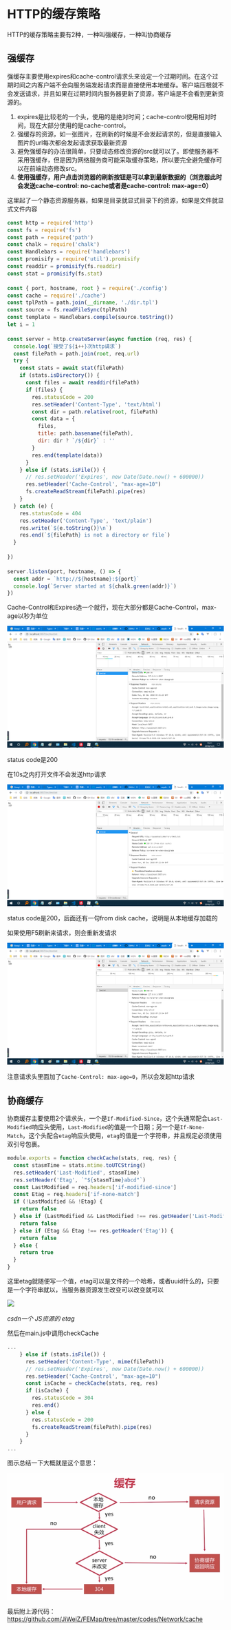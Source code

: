 # HTTP的缓存策略

HTTP的缓存策略主要有2种，一种叫强缓存，一种叫协商缓存

## 强缓存

强缓存主要使用expires和cache-control请求头来设定一个过期时间。在这个过期时间之内客户端不会向服务端发起请求而是直接使用本地缓存。客户端压根就不会发送请求，并且如果在过期时间内服务器更新了资源，客户端是不会看到更新资源的。

1. expires是比较老的一个头，使用的是绝对时间；cache-control使用相对时间，现在大部分使用的是cache-control。
2. 强缓存的资源，如一张图片，在刷新的时候是不会发起请求的，但是直接输入图片的url每次都会发起请求获取最新资源
3. 避免强缓存的办法很简单，只要动态修改资源的src就可以了。即使服务器不采用强缓存，但是因为网络服务商可能采取缓存策略，所以要完全避免缓存可以在前端动态修改src。
4. **使用强缓存，用户点击浏览器的刷新按钮是可以拿到最新数据的（浏览器此时会发送cache-control: no-cache或者是cache-control: max-age=0）**

这里起了一个静态资源服务器，如果是目录就显式目录下的资源，如果是文件就显式文件内容

```js
const http = require('http')
const fs = require('fs')
const path = require('path')
const chalk = require('chalk')
const Handlebars = require('handlebars')
const promisify = require('util').promisify
const readdir = promisify(fs.readdir)
const stat = promisify(fs.stat)

const { port, hostname, root } = require('./config')
const cache = require('./cache')
const tplPath = path.join(__dirname, './dir.tpl')
const source = fs.readFileSync(tplPath)
const template = Handlebars.compile(source.toString())
let i = 1

const server = http.createServer(async function (req, res) {
  console.log(`接受了${i++}次http请求`)
  const filePath = path.join(root, req.url)
  try {
    const stats = await stat(filePath)
    if (stats.isDirectory()) {
      const files = await readdir(filePath)
      if (files) {
        res.statusCode = 200
        res.setHeader('Content-Type', 'text/html')
        const dir = path.relative(root, filePath)
        const data = {
          files,
          title: path.basename(filePath),
          dir: dir ? `/${dir}` : ''
        }
        res.end(template(data))
      }
    } else if (stats.isFile()) {
      // res.setHeader('Expires', new Date(Date.now() + 600000))
      res.setHeader('Cache-Control', "max-age=10")
      fs.createReadStream(filePath).pipe(res)
    }
  } catch (e) {
    res.statusCode = 404
    res.setHeader('Content-Type', 'text/plain')
    res.write(`${e.toString()}\n`)
    res.end(`${filePath} is not a directory or file`)
  }

})

server.listen(port, hostname, () => {
  const addr = `http://${hostname}:${port}`
  console.log(`Server started at ${chalk.green(addr)}`)
})

```

Cache-Control和Expires选一个就行，现在大部分都是Cache-Control，max-age以秒为单位

![1543821094613](../.vuepress/public/assets/1543821094613.png)

status code是200

在10s之内打开文件不会发送http请求

![1543821161864](../.vuepress/public/assets/1543821161864.png)

status code是200，后面还有一句from disk cache，说明是从本地缓存加载的

如果使用F5刷新来请求，则会重新发请求

![1543821242315](../.vuepress/public/assets/1543821242315.png)

注意请求头里面加了`Cache-Control: max-age=0`，所以会发起http请求

## 协商缓存

协商缓存主要使用2个请求头，一个是`If-Modified-Since`，这个头通常配合`Last-Modified`响应头使用，`Last-Modified`的值是一个日期；另一个是`If-None-Match`，这个头配合`etag`响应头使用，`etag`的值是一个字符串，并且规定必须使用双引号包裹。

```js
module.exports = function checkCache(stats, req, res) {
  const stasmTime = stats.mtime.toUTCString()
  res.setHeader('Last-Modified', stasmTime)
  res.setHeader('Etag', `"${stasmTime}abcd"`)
  const LastModified = req.headers['if-modified-since']
  const Etag = req.headers['if-none-match']
  if (!LastModified && !Etag) {
    return false
  } else if (LastModified && LastModified !== res.getHeader('Last-Modified')) {
    return false
  } else if (Etag && Etag !== res.getHeader('Etag')) {
    return false
  } else {
    return true
  }
}
```

这里etag就随便写一个值，etag可以是文件的一个哈希，或者uuid什么的，只要是一个字符串就以，当服务器资源发生改变可以改变就可以

![](https://ws1.sinaimg.cn/large/005vEMBhly1fy1zjzvy36j30ln0eqmyt.jpg)

*csdn一个 JS资源的 etag*

然后在main.js中调用checkCache

```js
...
    } else if (stats.isFile()) {
      res.setHeader('Content-Type', mime(filePath))
      // res.setHeader('Expires', new Date(Date.now() + 600000))
      res.setHeader('Cache-Control', "max-age=10")
      const isCache = checkCache(stats, req, res)
      if (isCache) {
        res.statusCode = 304
        res.end()
      } else {
        res.statusCode = 200
        fs.createReadStream(filePath).pipe(res)
      }
    }
...
```

图示总结一下大概就是这个意思：

![1543829136842](../.vuepress/public/assets/1543829136842.png)

最后附上源代码：https://github.com/JiWeiZ/FEMap/tree/master/codes/Network/cache